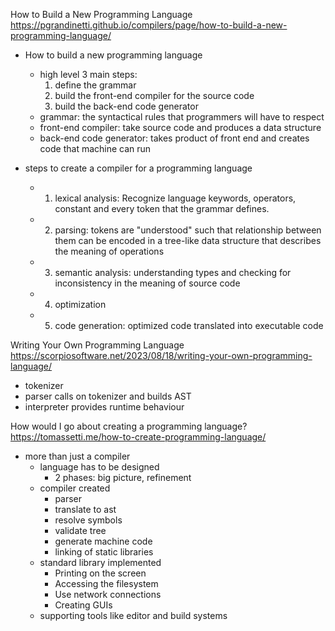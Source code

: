How to Build a New Programming Language
https://pgrandinetti.github.io/compilers/page/how-to-build-a-new-programming-language/

- How to build a new programming language
    - high level 3 main steps:
        1. define the grammar
        2. build the front-end compiler for the source code
        3. build the back-end code generator
    - grammar: the syntactical rules that programmers will have to respect
    - front-end compiler: take source code and produces a data structure
    - back-end code generator: takes product of front end and creates code that machine can run

- steps to create a compiler for a programming language
    - 1. lexical analysis:  Recognize language keywords, operators, constant and every token that the grammar defines.
    - 2. parsing: tokens are "understood" such that relationship between them can be encoded in a tree-like data structure that describes the meaning of operations
    - 3. semantic analysis: understanding types and checking for inconsistency in the meaning of source code
    - 4. optimization
    - 5. code generation: optimized code translated into executable code

Writing Your Own Programming Language
https://scorpiosoftware.net/2023/08/18/writing-your-own-programming-language/

- tokenizer
- parser calls on tokenizer and builds AST
- interpreter provides runtime behaviour

How would I go about creating a programming language?
https://tomassetti.me/how-to-create-programming-language/

- more than just a compiler
    - language has to be designed
        - 2 phases: big picture, refinement
    - compiler created
        - parser
        - translate to ast
        - resolve symbols
        - validate tree
        - generate machine code
        - linking of static libraries
    - standard library implemented
        - Printing on the screen
        - Accessing the filesystem
        - Use network connections
        - Creating GUIs
    - supporting tools like editor and build systems


